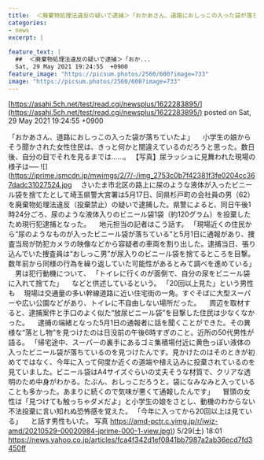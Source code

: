 ```yaml
---
title:  ＜廃棄物処理法違反の疑いで逮捕＞「おかあさん、道路におしっこの入った袋が落ちていたよ」  
categories:
- news
excerpt: |
  
feature_text: |
  ##  ＜廃棄物処理法違反の疑いで逮捕＞「おか...
  Sat, 29 May 2021 19:24:55  +0900
feature_image: "https://picsum.photos/2560/600?image=733"
image: "https://picsum.photos/2560/600?image=733"
---
```


[https://asahi.5ch.net/test/read.cgi/newsplus/1622283895/](https://asahi.5ch.net/test/read.cgi/newsplus/1622283895/)
posted on Sat, 29 May 2021 19:24:55  +0900

<!--more-->

「おかあさん、道路におしっこの入った袋が落ちていたよ」 　小学生の娘からそう聞かされた女性住民は、きっと何かと間違えているのだろうと思った。数日後、自分の目でそれを見るまでは……。 【写真】尿ラッシュに見舞われた現場の様子は── ![](https://jprime.ismcdn.jp/mwimgs/2/7/-/img_2753c0b7f42381f3fe0204cc367dadc31027524.jpg 　さいたま市北区の路上に尿のような液体が入ったビニール袋を捨てたとして埼玉県警大宮署は5月17日、同県杉戸町の会社員の男（62）を廃棄物処理法違反（投棄禁止）の疑いで逮捕した。県警によると、同日午後1時24分ごろ、尿のような液体入りのビニール袋1袋（約120グラム）を投棄したため現行犯逮捕となった。 　地元担当の記者はこう話す。 「現場近くの住民から“尿のようなものが入ったビニール袋が落ちている”と5月1日に通報があり、捜査当局が防犯カメラの映像などから容疑者の車両を割り出した。逮捕当日、張り込んでいた捜査員は“おしっこ男”が尿入りのビニール袋を捨てるところを目撃。数年前から同様の行為を繰り返していた可能性があるとみて調べを進めている」 　男は犯行動機について、 「トイレに行くのが面倒で、自分の尿をビニール袋に入れて捨てた」 　などと供述しているという。 「20回以上見た」という男性も 　現場は交通量の多い幹線道路に近い住宅街の一角。すぐそばに大型スーパーや広い公園などがあり、トイレに不自由しない場所だった。 　周辺を取材すると、逮捕案件と手口のよく似た“放尿ビニール袋”を目撃した住民は少なくなかった。 　逮捕の端緒となった5月1日の通報者に話を聞くことができた。その異様な“落とし物”を見つけたのは日没前の午後6時すぎのこと。近所の50代男性が語る。 「帰宅途中、スーパーの裏手にあるゴミ集積場付近に黄色っぽい液体の入ったビニール袋が落ちているのを見つけたんです。見かけたのはそのときが初めてではなく、今年に入って何度か近くの道端や植え込みに投棄されているのを見ていました。ビニール袋はA4サイズぐらいの丈夫そうな材質で、クリアな透明のため中身がわかる。たぶん、おしっこだろうと。袋になみなみと入っていることも多かった。あまりに続くので気味が悪くて通報したんです」 　冒頭の女性は「見つけても触っちゃダメだよ」と小学生の娘をさとし、動機のわからない不法投棄に言い知れぬ恐怖感を覚えた。 「今年に入ってから20回以上は見ている」 　と話す男性もいた。 写真 [https://amd-pctr.c.yimg.jp/r/iwiz-amd/20210529-00020984-jprime-000-1-view.jpg)](https://amd-pctr.c.yimg.jp/r/iwiz-amd/20210529-00020984-jprime-000-1-view.jpg)) 5/29(土) 18:01 https://news.yahoo.co.jp/articles/fca4f342d1ef0841bb7987a2ab36ecd7fd3450ff
